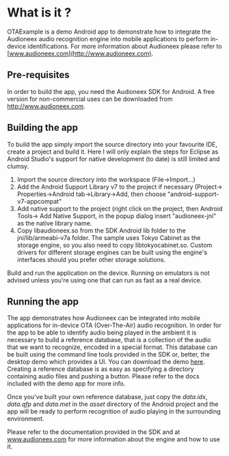 
# What is it ?

OTAExample is a demo Android app to demonstrate how to integrate the
Audioneex audio recognition engine into mobile applications to perform
in-device identifications. For more information about Audioneex please
refer to [www.audioneex.com](http://www.audioneex.com).

## Pre-requisites

In order to build the app, you need the Audioneex SDK for Android. A free
version for non-commercial uses can be downloaded from http://www.audioneex.com.

## Building the app

To build the app simply import the source directory into your favourite IDE,
create a project and build it. Here I will only explain the steps for Eclipse
as Android Studio's support for native development (to date) is still limited and clumsy.

1. Import the source directory into the workspace (File->Import...)
2. Add the Android Support Library v7 to the project if necessary (Project->
   Properties->Android tab->Library->Add, then choose "android-support-v7-appcompat"
3. Add native support to the project (right click on the project, then Android Tools->
   Add Native Support, in the popup dialog insert "audioneex-jni" as the native library name.
4. Copy libaudioneex.so from the SDK Android lib folder to the jni/lib/armeabi-v7a folder.
   The sample uses Tokyo Cabinet as the storage engine, so you also need to copy libtokyocabinet.so.
   Custom drivers for different storage engines can be built using the engine's
   interfaces should you prefer other storage solutions.

Build and run the application on the device. Running on emulators is not advised
unless you're using one that can run as fast as a real device.

## Running the app

The app demonstrates how Audioneex can be integrated into mobile applications for in-device
OTA (Over-The-Air) audio recognition. In order for the app to be able to identify audio
being played in the ambient it is necessary to build a reference database, that is
a collection of the audio that we want to recognize, encoded in a special format.
This database can be built using the command line tools provided in the SDK or,
better, the desktop demo which provides a UI. You can download the demo [here](www.audioneex.com/downloads.html).
Creating a reference database is as easy as specifying a directory containing audio
files and pushing a button. Please refer to the docs included with the demo app
for more info.

Once you've built your own reference database, just copy the *data.idx*, *data.qfp* and *data.met*
in the *asset* directory of the Android project and the app will be ready to perform
recognition of audio playing in the surrounding environment.

Please refer to the documentation provided in the SDK and at www.audioneex.com
for more information about the engine and how to use it.

